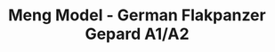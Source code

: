 ---
layout: product
title: "Meng Model - German Flakpanzer Gepard A1/A2"
price: "5200" 
desc: "N/A"
img_path: "/assets/img/MM-TS-030.webp"
brand: "N/A"
available: false
special_offer: false
new: false
soon: false
cat: "010000"
subcat: "011000"
subsubcat: "0N/A"
sifra: "MM-TS-030"
popular: false
spec: false
---